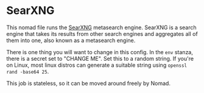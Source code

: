 # SearXNG

This nomad file runs the [SearXNG](https://docs.searxng.org/) metasearch engine. SearXNG is a search engine that takes its results from other search engines and aggregates all of them into one, also known as a metasearch engine.

There is one thing you will want to change in this config. In the `env` stanza, there is a secret set to "CHANGE ME". Set this to a random string. If you're on Linux, most linux distros can generate a suitable string using `openssl rand -base64 25`.

This job is stateless, so it can be moved around freely by Nomad.